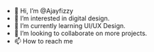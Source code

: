 - 👋 Hi, I’m @Ajayfizzy
- 👀 I’m interested in digital design.
- 🌱 I’m currently learning UI/UX Design.
- 💞️ I’m looking to collaborate on more projects.
- 📫 How to reach me 

<!---
Ajayfizzy/Ajayfizzy is a ✨ special ✨ repository because its `README.md` (this file) appears on your GitHub profile.
You can click the Preview link to take a look at your changes.
--->
